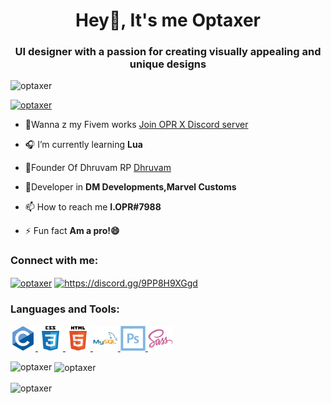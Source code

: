 <h1 align="center">Hey🙂, It's me Optaxer</h1>
<h3 align="center">UI designer with a passion for creating visually appealing and unique designs</h3>

<p align="left"> <img src="https://komarev.com/ghpvc/?username=optaxer&label=Profile%20views&color=0e75b6&style=flat" alt="optaxer" /> </p>

<p align="left"> <a href="https://github.com/ryo-ma/github-profile-trophy"><img src="https://github-profile-trophy.vercel.app/?username=optaxer" alt="optaxer" /></a> </p>

- 💖Wanna z my Fivem works [Join OPR X Discord server](https://discord.gg/9PP8H9XGgd)

- 🎧 I’m currently learning **Lua**

- 🔧Founder Of Dhruvam RP [Dhruvam](https://discord.gg/dhruvam-rp-766938077733060628)

- 🔧Developer in **DM Developments,Marvel Customs**

- 📫 How to reach me **I.OPR#7988**

- ⚡ Fun fact **Am a pro!😄**

<h3 align="left">Connect with me:</h3>
<p align="left">
<a href="https://www.youtube.com/c/optaxer" target="blank"><img align="center" src="https://raw.githubusercontent.com/rahuldkjain/github-profile-readme-generator/master/src/images/icons/Social/youtube.svg" alt="optaxer" height="30" width="40" /></a>
<a href="https://discord.gg/https://discord.gg/9PP8H9XGgd" target="blank"><img align="center" src="https://raw.githubusercontent.com/rahuldkjain/github-profile-readme-generator/master/src/images/icons/Social/discord.svg" alt="https://discord.gg/9PP8H9XGgd" height="30" width="40" /></a>
</p>

<h3 align="left">Languages and Tools:</h3>
<p align="left"> <a href="https://www.cprogramming.com/" target="_blank" rel="noreferrer"> <img src="https://raw.githubusercontent.com/devicons/devicon/master/icons/c/c-original.svg" alt="c" width="40" height="40"/> </a> <a href="https://www.w3schools.com/css/" target="_blank" rel="noreferrer"> <img src="https://raw.githubusercontent.com/devicons/devicon/master/icons/css3/css3-original-wordmark.svg" alt="css3" width="40" height="40"/> </a> <a href="https://www.w3.org/html/" target="_blank" rel="noreferrer"> <img src="https://raw.githubusercontent.com/devicons/devicon/master/icons/html5/html5-original-wordmark.svg" alt="html5" width="40" height="40"/> </a> <a href="https://www.mysql.com/" target="_blank" rel="noreferrer"> <img src="https://raw.githubusercontent.com/devicons/devicon/master/icons/mysql/mysql-original-wordmark.svg" alt="mysql" width="40" height="40"/> </a> <a href="https://www.photoshop.com/en" target="_blank" rel="noreferrer"> <img src="https://raw.githubusercontent.com/devicons/devicon/master/icons/photoshop/photoshop-line.svg" alt="photoshop" width="40" height="40"/> </a> <a href="https://sass-lang.com" target="_blank" rel="noreferrer"> <img src="https://raw.githubusercontent.com/devicons/devicon/master/icons/sass/sass-original.svg" alt="sass" width="40" height="40"/> </a> </p>

<p><img align="left" src="https://github-readme-stats.vercel.app/api/top-langs?username=optaxer&show_icons=true&theme=dark&hide_border=true&locale=en&layout=compact" alt="optaxer" /></p>

<p>&nbsp;<img align="center" src="https://github-readme-stats.vercel.app/api?username=optaxer&show_icons=true&locale=en" alt="optaxer" /></p>

<p><img align="center" src="https://github-readme-streak-stats.herokuapp.com/?user=optaxer&theme=dark" alt="optaxer" /></p>
